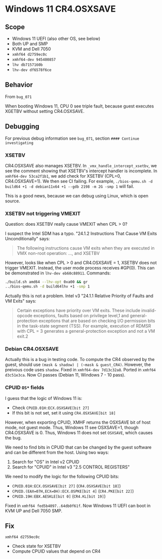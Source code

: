 # Windows 11 CR4.OSXSAVE

## Scope
* Windows 11 UEFI (also other OS, see below)
* Both UP and SMP
* KVM and Dell 7050
* `xmhf64 d2759ec0c`
* `xmhf64-dev 945400857`
* `lhv db7157160b`
* `lhv-dev df6578f6ce`

## Behavior

From `bug_071`

When booting Windows 11, CPU 0 see triple fault, because guest executes XGETBV
without setting CR4.OSXSAVE.

## Debugging

For previous debug information see `bug_071`, section
`#### Continue investigating`

### XSETBV

CR4.OSXSAVE also manages XSETBV. In `_vmx_handle_intercept_xsetbv`, we see the
comment showing that XSETBV's intercept handler is incomplete. In
`xmhf64-dev 53ca2f1b1`, we add check for XSETBV (CPL=0, CR4.OSXSAVE=1). We then
see CI failing. For example,
`./bios-qemu.sh -d build64 +1 -d debian11x64 +1 --gdb 2198 -m 2G -smp 1` will
fail.

This is a good news, because we can debug using Linux, which is open source.

### XSETBV not triggering VMEXIT

Question: does XSETBV really cause VMEXIT when CPL > 0?

I suspect the Intel SDM has a typo.
"24.1.2 Instructions That Cause VM Exits Unconditionally" says:
> The following instructions cause VM exits when they are executed in VMX
> non-root operation: ..., and XSETBV

However, looks like when CPL > 0 and CR4.OSXSAVE = 1, XSETBV does not trigger
VMEXIT. Instead, the user mode process receives #GP(0). This can be
demonstrated in `lhv-dev eb60c88911`. Commands:
```sh
./build.sh amd64 --lhv-opt 0xa00 && gr
../bios-qemu.sh -d build64lhv +1 -smp 1
```

Actually this is not a problem. Intel v3
"24.1.1 Relative Priority of Faults and VM Exits" says:
> Certain exceptions have priority over VM exits. These include invalid-opcode
> exceptions, faults based on
> privilege level,1 and general-protection exceptions that are based on
> checking I/O permission bits in the task-state segment (TSS). For example,
> execution of RDMSR with CPL = 3 generates a general-protection exception
> and not a VM exit.2

### Debian CR4.OSXSAVE

Actually this is a bug in testing code. To compute the CR4 observed by the
guest, should use `(mask & shadow) | (~mask & guest_CR4)`. However, the
preivous code uses `shadow`. Fixed in `xmhf64-dev 7d13c32a8`. Ported in
`xmhf64 d3c51e3ca`. Now CI passes (Debian 11, Windows 7 - 10 pass).

### CPUID `OS*` fields

I guess that the logic of Windows 11 is:
* Check `CPUID.01H:ECX.OSXSAVE[bit 27]`
* If this bit is not set, set it using `CR4.OSXSAVE[bit 18]`

However, when exporting CPUID, XMHF returns the OSXSAVE bit of host mode, not
guest mode. Thus, Windows 11 see OSXSAVE=1, though CR4.OSXSAVE is 0. Thus,
Windows 11 does not set `OSXSAVE`, which causes the bug.

We need to find bits in CPUID that can be changed by the guest software and can
be different from the host. Using two ways:
1. Search for "OS" in Intel v2 CPUID
2. Search for "CPUID" in Intel v3 "2.5 CONTROL REGISTERS"

We need to modify the logic for the following CPUID bits:
* `CPUID.01H:ECX.OSXSAVE[bit 27]` (`CR4.OSXSAVE[bit 18]`)
* `CPUID.(EAX=07H,ECX=0H):ECX.OSPKE[bit 4]` (`CR4.PKE[bit 22]`)
* `CPUID.19H:EBX.AESKLE[bit 0]` (`CR4.KL[bit 19]`)

Fixed in `xmhf64 fed5b4097..64db0f61f`. Now Windows 11 UEFI can boot in KVM UP
and Dell 7050 SMP.

## Fix

`xmhf64 d2759ec0c`
* Check state for XSETBV
* Compute CPUID values that depend on CR4

